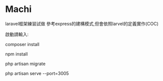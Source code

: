 # Machi

laravel框架練習試做
參考express的建構模式,但會依照larvel的定義實作(COC)

啟動請輸入:

composer install

npm install

php artisan migrate

php artisan serve --port=3005